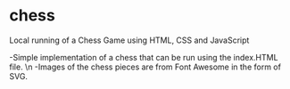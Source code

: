 # chess
Local running of a Chess Game using HTML, CSS and JavaScript


-Simple implementation of a chess that can be run using the index.HTML file.
\n
-Images of the chess pieces are from Font Awesome in the form of SVG. 

